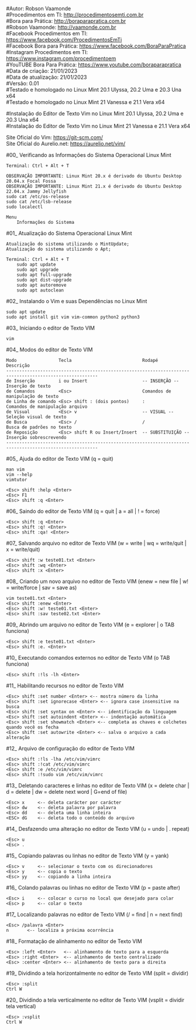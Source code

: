 #Autor: Robson Vaamonde<br>
#Procedimentos em TI: http://procedimentosemti.com.br<br>
#Bora para Prática: http://boraparapratica.com.br<br>
#Robson Vaamonde: http://vaamonde.com.br<br>
#Facebook Procedimentos em TI: https://www.facebook.com/ProcedimentosEmTi<br>
#Facebook Bora para Prática: https://www.facebook.com/BoraParaPratica<br>
#Instagram Procedimentos em TI: https://www.instagram.com/procedimentoem<br>
#YouTUBE Bora Para Prática: https://www.youtube.com/boraparapratica<br>
#Data de criação: 21/01/2023<br>
#Data de atualização: 21/01/2023<br>
#Versão: 0.01<br>
#Testado e homologado no Linux Mint 20.1 Ulyssa, 20.2 Uma e 20.3 Una x64<br>
#Testado e homologado no Linux Mint 21 Vanessa e 21.1 Vera x64

#Instalação do Editor de Texto Vim no Linux Mint 20.1 Ulyssa, 20.2 Uma e 20.3 Una x64<br>
#Instalação do Editor de Texto Vim no Linux Mint 21 Vanessa e 21.1 Vera x64

Site Oficial do Vim: https://git-scm.com/<br>
Site Oficial do Aurelio.net: https://aurelio.net/vim/

#00_ Verificando as Informações do Sistema Operacional Linux Mint<br>

	Terminal: Ctrl + Alt + T

	OBSERVAÇÃO IMPORTANTE: Linux Mint 20.x é derivado do Ubuntu Desktop 20.04.x Focal Fossa 
	OBSERVAÇÃO IMPORTANTE: Linux Mint 21.x é derivado do Ubuntu Desktop 22.04.x Jammy Jellyfish
	sudo cat /etc/os-release
	sudo cat /etc/lsb-release
	sudo localectl

	Menu
		Informações do Sistema

#01_ Atualização do Sistema Operacional Linux Mint<br>

	Atualização do sistema utilizando o MintUpdate;
	Atualização do sistema utilizando o Apt;

	Terminal: Ctrl + Alt + T
		sudo apt update
		sudo apt upgrade
		sudo apt full-upgrade
		sudo apt dist-upgrade
		sudo apt autoremove
		sudo apt autoclean

#02_ Instalando o Vim e suas Dependências no Linux Mint<br>

	sudo apt update
	sudo apt install git vim vim-common python2 python3

#03_ Iniciando o editor de Texto VIM

	vim

#04_ Modos do editor de Texto VIM

	Modo                Tecla                           Rodapé              Descrição 
	---------------------------------------------------------------------------------------------------------
	de Inserção         i ou Insert                     -- INSERÇÃO --      Inserção de texto
	de Comandos         <Esc>                           Comandos de manipulação de texto
	de Linha de comando <Esc> shift : (dois pontos)     :                   Comandos de manipulação arquivo 
	de Visual           <Esc> v                         -- VISUAL --        Seleção visual de texto
	de Busca            <Esc> /                         /                   Busca de padrões no texto
	de Reposição        <Esc> shift R ou Insert/Insert  -- SUBSTITUIÇÃO --  Inserção sobrescrevendo
	---------------------------------------------------------------------------------------------------------

#05_ Ajuda do editor de Texto VIM (q = quit)

	man vim
	vim --help
	vimtutor

	<Esc> shift :help <Enter>
	<Esc> F1
	<Esc> shift :q <Enter>

#06_ Saindo do editor de Texto VIM (q = quit | a = all | ! = force)

	<Esc> shift :q <Enter>
	<Esc> shift :q! <Enter>
	<Esc> shift :qa! <Enter>

#07_ Salvando arquivo no editor de Texto VIM (w = write | wq = write/quit | x = write/quit)

	<Esc> shift :w teste01.txt <Enter>
	<Esc> shift :wq <Enter>
	<Esc> shift :x <Enter>

#08_ Criando um novo arquivo no editor de Texto VIM (enew = new file | w! = write/force | sav = save as)

	vim teste01.txt <Enter>
	<Esc> shift :enew <Enter>
	<Esc> shift :w! teste01.txt <Enter>
	<Esc> shift :sav teste02.txt <Enter>

#09_ Abrindo um arquivo no editor de Texto VIM (e = explorer | o TAB funciona)

	<Esc> shift :e teste01.txt <Enter>
	<Esc> shift :e. <Enter>

#10_ Executando comandos externos no editor de Texto VIM (o TAB funciona)

	<Esc> shift :!ls -lh <Enter>

#11_ Habilitando recursos no editor de Texto VIM

	<Esc> shift :set number <Enter>	<-- mostra número da linha
	<Esc> shift :set ignorecase <Enter> <-- ignora case insensitive na busca
	<Esc> shift :set syntax on <Enter> <-- identificação da linguagem
	<Esc> shift :set autoindent <Enter> <-- indentação automática
	<Esc> shift :set showmatch <Enter> <-- completa as chaves e colchetes quando você os fecha
	<Esc> shift :set autowrite <Enter> <-- salva o arquivo a cada alteração

#12_ Arquivo de configuração do editor de Texto VIM

	<Esc> shift :!ls -lha /etc/vim/vimrc
	<Esc> shift :!cat /etc/vim/vimrc
	<Esc> shift :e /etc/vim/vimrc
	<Esc> shift :!sudo vim /etc/vim/vimrc

#13_ Deletando caracteres e linhas no editor de Texto VIM (x = delete char | d = delete | dw = delete next word | G=end of file)

	<Esc> x		<-- deleta carácter por carácter
	<Esc> dw	<-- deleta palavra por palavra
	<Esc> dd	<-- deleta uma linha inteira
	<ESC> dG 	<-- deleta todo o conteúdo do arquivo

#14_ Desfazendo uma alteração no editor de Texto VIM (u = undo | . repeat)

	<Esc> u
	<Esc> .

#15_ Copiando palavras ou linhas no editor de Texto VIM (y = yank)

	<Esc> v		<-- selecionar o texto com os direcionadores
	<Esc> y		<-- copia o texto
	<Esc> yy	<-- copiando a linha inteira

#16_ Colando palavras ou linhas no editor de Texto VIM (p = paste after)

	<Esc> i		<-- colocar o curso no local que desejado para colar
	<Esc> p		<-- colar o texto

#17_ Localizando palavras no editor de Texto VIM (/ = find | n = next find)

	<Esc> /palavra <Enter>
	n		<-- localiza a próxima ocorrência

#18_ Formatação de alinhamento no editor de Texto VIM

	<Esc> :left <Enter>   <-- alinhamento de texto para a esquerda
	<Esc> :right <Enter>  <-- alinhamento de texto centralizado
	<Esc> :center <Enter> <-- alinhamento de texto para a direita

#19_ Dividindo a tela horizontalmente no editor de Texto VIM (split = dividir)

	<Esc> :split
	Ctrl W

#20_ Dividindo a tela verticalmente no editor de Texto VIM (vsplit = dividir tela vertical)

	<Esc> :vsplit
	Ctrl W
